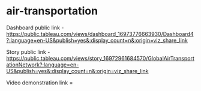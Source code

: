 # air-transportation


Dashboard public link -https://public.tableau.com/views/dashboard_16973776663930/Dashboard4?:language=en-US&publish=yes&:display_count=n&:origin=viz_share_link

Story public link -https://public.tableau.com/views/story_16972961684570/GlobalAirTransportationNetwork?:language=en-US&publish=yes&:display_count=n&:origin=viz_share_link

Video demonstration link =
